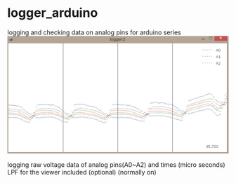 # logger_arduino
logging and checking data on analog pins for arduino series
![sample](sample.jpg)

logging raw voltage data of analog pins(A0~A2) and times (micro seconds)
LPF for the viewer included (optional) (normally on)
